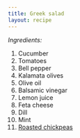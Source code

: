 ```yaml
---
title: Greek salad
layout: recipe
---
```


*Ingredients:*

1. Cucumber
1. Tomatoes
1. Bell pepper
1. Kalamata olives
1. Olive oil
1. Balsamic vinegar
1. Lemon juice
1. Feta cheese
1. Dill
1. Mint
1. [Roasted chickpeas](/recipes/roasted-chickpeas/)
